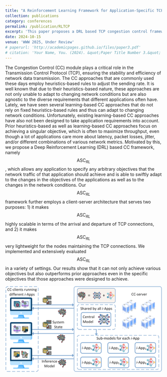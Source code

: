 ```yaml
---
title: "A Reinforcement Learning Framework for Application-Specific TCP Congestion-Control"
collection: publications
category: conferences
permalink: /publication/RLTCP
excerpt: 'This paper proposes a DRL based TCP congestion control framework, which caters to handle various objectives (maximize throughput, minimize latency, ...) set by various applications.'
date: 2024-10-15
venue: 'WWW 2025, Under Review'
# paperurl: 'http://academicpages.github.io/files/paper3.pdf'
# citation: 'Your Name, You. (2024). &quot;Paper Title Number 3.&quot; <i>GitHub Journal of Bugs</i>. 1(3).'
---
```


The Congestion Control (CC) module plays a critical role in the Transmission Control Protocol (TCP), ensuring the stability and efficiency of network data transmission. The CC approaches that are commonly used these days employ heuristics-based rules to adjust the sending rate.
It is well known that due to their heuristics-based nature, these approaches are not only unable to adapt to changing network conditions but are also agnostic to the diverse requirements that different applications often have.
Lately, we have seen several learning-based CC approaches that do not rely on fixed heuristics-based rules and thus can adapt to changing network conditions.
Unfortunately, existing learning-based CC approaches have also not been designed to take application requirements into account.
Prior heuristics-based as well as learning-based CC approaches focus on achieving a singular objective, which is often to maximize throughput, even though a lot of applications care more about latency, packet losses, jitter, and/or different combinations of various network metrics.
Motivated by this, we propose a Deep Reinforcement Learning (DRL) based CC framework, namely $$\text{ASC}_{RL}$$, which allows any application to specify any arbitrary objectives that the network traffic of that application should achieve and is able to swiftly adapt to the changes in the objectives of the applications as well as to the changes in the network conditions.
Our $$\text{ASC}_{RL}$$ framework further employs a client-server architecture that serves two purposes: 1) it makes $$\text{ASC}_{RL}$$ highly scalable in terms of the arrival and departure of TCP connections, and 2) it makes $$\text{ASC}_{RL}$$ very lightweight for the nodes maintaining the TCP connections.
We implemented and extensively evaluated $$\text{ASC}_{RL}$$ in a variety of settings.
Our results show that it can not only achieve various objectives but also outperforms prior approaches even in the specific objectives that those approaches were designed to achieve.

![RLTCP Framework](../images/papers/RLTCP/framework.png)